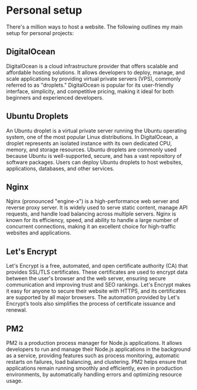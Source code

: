 # Personal setup

There's a million ways to host a website. The following outlines my main setup for personal projects:

## DigitalOcean

DigitalOcean is a cloud infrastructure provider that offers scalable and affordable hosting solutions. It allows developers to deploy, manage, and scale applications by providing virtual private servers (VPS), commonly referred to as "droplets." DigitalOcean is popular for its user-friendly interface, simplicity, and competitive pricing, making it ideal for both beginners and experienced developers.

## Ubuntu Droplets

An Ubuntu droplet is a virtual private server running the Ubuntu operating system, one of the most popular Linux distributions. In DigitalOcean, a droplet represents an isolated instance with its own dedicated CPU, memory, and storage resources. Ubuntu droplets are commonly used because Ubuntu is well-supported, secure, and has a vast repository of software packages. Users can deploy Ubuntu droplets to host websites, applications, databases, and other services.

## Nginx

Nginx (pronounced "engine-x") is a high-performance web server and reverse proxy server. It is widely used to serve static content, manage API requests, and handle load balancing across multiple servers. Nginx is known for its efficiency, speed, and ability to handle a large number of concurrent connections, making it an excellent choice for high-traffic websites and applications.

## Let's Encrypt

Let's Encrypt is a free, automated, and open certificate authority (CA) that provides SSL/TLS certificates. These certificates are used to encrypt data between the user's browser and the web server, ensuring secure communication and improving trust and SEO rankings. Let's Encrypt makes it easy for anyone to secure their website with HTTPS, and its certificates are supported by all major browsers. The automation provided by Let's Encrypt’s tools also simplifies the process of certificate issuance and renewal.

## PM2

PM2 is a production process manager for Node.js applications. It allows developers to run and manage their Node.js applications in the background as a service, providing features such as process monitoring, automatic restarts on failures, load balancing, and clustering. PM2 helps ensure that applications remain running smoothly and efficiently, even in production environments, by automatically handling errors and optimizing resource usage.


